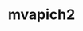 ---
title: "mvapich2"
layout: cache
categories: [package, develop]
meta: {"compilers": ["gcc@=7.5.0"], "num_specs": 10, "num_specs_by_stack": {"radiuss": 10, "root": 10}, "oss": ["ubuntu18.04"], "platforms": ["linux"], "stacks": ["radiuss", "root"], "targets": ["x86_64_v3"], "versions": ["2.3.7-1"]}
spec_details: [{"compiler": "gcc@=7.5.0", "hash": "anovkdpvw2mqbf6kioesjnp6zo42iw2u", "os": "ubuntu18.04", "platform": "linux", "size": "-", "stacks": ["radiuss", "root"], "target": "x86_64_v3", "variants": ["~alloca", "build_system=autotools", "ch3_rank_bits=32", "~cuda", "~debug", "fabrics=mrail", "file_systems=auto", "~hwloc_graphics", "~hwlocv2", "patches=750f9f2,d98d8e7", "process_managers=auto", "+regcache", "threads=multiple", "+wrapperrpath"], "versions": ["2.3.7-1"]}, {"compiler": "gcc@=7.5.0", "hash": "eaddt2j66b7ue7s57oh4vsinybmgalhk", "os": "ubuntu18.04", "platform": "linux", "size": "-", "stacks": ["radiuss", "root"], "target": "x86_64_v3", "variants": ["~alloca", "build_system=autotools", "ch3_rank_bits=32", "~cuda", "~debug", "fabrics=mrail", "file_systems=auto", "~hwloc_graphics", "~hwlocv2", "patches=750f9f2,d98d8e7", "process_managers=auto", "+regcache", "threads=multiple", "+wrapperrpath"], "versions": ["2.3.7-1"]}, {"compiler": "gcc@=7.5.0", "hash": "kxsiti64ebnaoz72utso2yvqz4cyois6", "os": "ubuntu18.04", "platform": "linux", "size": "-", "stacks": ["radiuss", "root"], "target": "x86_64_v3", "variants": ["~alloca", "build_system=autotools", "ch3_rank_bits=32", "~cuda", "~debug", "fabrics=mrail", "file_systems=auto", "~hwloc_graphics", "~hwlocv2", "patches=750f9f2,d98d8e7", "process_managers=auto", "+regcache", "threads=multiple", "+wrapperrpath"], "versions": ["2.3.7-1"]}, {"compiler": "gcc@=7.5.0", "hash": "ltbxmcfsarwkuc6yk2p3z4ttk25znfav", "os": "ubuntu18.04", "platform": "linux", "size": "-", "stacks": ["radiuss", "root"], "target": "x86_64_v3", "variants": ["~alloca", "build_system=autotools", "ch3_rank_bits=32", "~cuda", "~debug", "fabrics=mrail", "file_systems=auto", "~hwloc_graphics", "~hwlocv2", "patches=750f9f2,d98d8e7", "process_managers=auto", "+regcache", "threads=multiple", "+wrapperrpath"], "versions": ["2.3.7-1"]}, {"compiler": "gcc@=7.5.0", "hash": "odfy6esu5hgwykkrdab2ibwslcgc4k6p", "os": "ubuntu18.04", "platform": "linux", "size": "-", "stacks": ["radiuss", "root"], "target": "x86_64_v3", "variants": ["~alloca", "build_system=autotools", "ch3_rank_bits=32", "~cuda", "~debug", "fabrics=mrail", "file_systems=auto", "~hwloc_graphics", "~hwlocv2", "patches=750f9f2,d98d8e7", "process_managers=auto", "+regcache", "threads=multiple", "+wrapperrpath"], "versions": ["2.3.7-1"]}, {"compiler": "gcc@=7.5.0", "hash": "r47yi6uclcnslhznfird52nm3c4u6e2q", "os": "ubuntu18.04", "platform": "linux", "size": "-", "stacks": ["radiuss", "root"], "target": "x86_64_v3", "variants": ["~alloca", "build_system=autotools", "ch3_rank_bits=32", "~cuda", "~debug", "fabrics=mrail", "file_systems=auto", "~hwloc_graphics", "~hwlocv2", "patches=750f9f2,d98d8e7", "process_managers=auto", "+regcache", "threads=multiple", "+wrapperrpath"], "versions": ["2.3.7-1"]}, {"compiler": "gcc@=7.5.0", "hash": "rcl6etaon6l4cw63kaanuanhf3j46sxa", "os": "ubuntu18.04", "platform": "linux", "size": "-", "stacks": ["radiuss", "root"], "target": "x86_64_v3", "variants": ["~alloca", "build_system=autotools", "ch3_rank_bits=32", "~cuda", "~debug", "fabrics=mrail", "file_systems=auto", "~hwloc_graphics", "~hwlocv2", "patches=750f9f2,d98d8e7", "process_managers=auto", "+regcache", "threads=multiple", "+wrapperrpath"], "versions": ["2.3.7-1"]}, {"compiler": "gcc@=7.5.0", "hash": "samiaq3jkq6uifkkdxpieyf4qbvdzvwj", "os": "ubuntu18.04", "platform": "linux", "size": "-", "stacks": ["radiuss", "root"], "target": "x86_64_v3", "variants": ["~alloca", "build_system=autotools", "ch3_rank_bits=32", "~cuda", "~debug", "fabrics=mrail", "file_systems=auto", "~hwloc_graphics", "~hwlocv2", "patches=750f9f2,d98d8e7", "process_managers=auto", "+regcache", "threads=multiple", "+wrapperrpath"], "versions": ["2.3.7-1"]}, {"compiler": "gcc@=7.5.0", "hash": "usthhbnevxuzlsjlyjwvas7lk3hz5hvh", "os": "ubuntu18.04", "platform": "linux", "size": "-", "stacks": ["radiuss", "root"], "target": "x86_64_v3", "variants": ["~alloca", "build_system=autotools", "ch3_rank_bits=32", "~cuda", "~debug", "fabrics=mrail", "file_systems=auto", "~hwloc_graphics", "~hwlocv2", "patches=750f9f2,d98d8e7", "process_managers=auto", "+regcache", "threads=multiple", "+wrapperrpath"], "versions": ["2.3.7-1"]}, {"compiler": "gcc@=7.5.0", "hash": "yl257ubuxhwo56u6citn5dh2oaermztl", "os": "ubuntu18.04", "platform": "linux", "size": "-", "stacks": ["radiuss", "root"], "target": "x86_64_v3", "variants": ["~alloca", "build_system=autotools", "ch3_rank_bits=32", "~cuda", "~debug", "fabrics=mrail", "file_systems=auto", "~hwloc_graphics", "~hwlocv2", "patches=750f9f2,d98d8e7", "process_managers=auto", "+regcache", "threads=multiple", "+wrapperrpath"], "versions": ["2.3.7-1"]}]
---